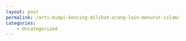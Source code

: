 ```yaml
---
layout: post
permalink: /arti-mimpi-kencing-dilihat-orang-lain-menurut-islam/
categories:
    - Uncategorized
---
```


